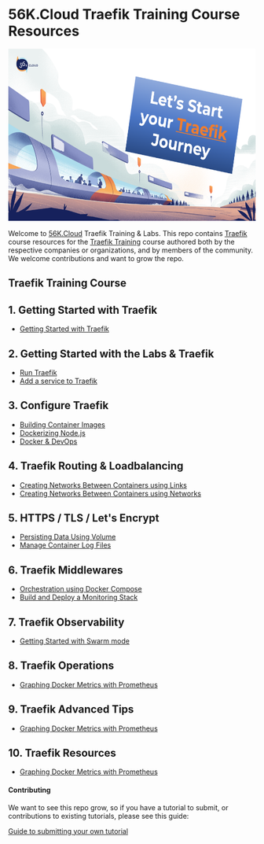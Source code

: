 # 56K.Cloud Traefik Training Course Resources

<img src="./img/Traefik_training.png" alt="Traefik Logo" height="350"> 

Welcome to [56K.Cloud](https://www.56k.cloud) Traefik Training & Labs. This repo contains [Traefik](https://containo.us/traefik/) course resources for the [Traefik Training](https://training.56k.cloud/products/from-0-to-production-with-traefik-and-docker) course authored both by the respective companies or organizations, and by members of the community. We welcome contributions and want to grow the repo.

## Traefik Training Course

## 1. Getting Started with Traefik
* [Getting Started with Traefik](./01-Traefik-Overview/traefik_overview.md)

## 2. Getting Started with the Labs & Traefik 
* [Run Traefik](https://katacoda.com/courses/docker/deploying-first-container)
* [Add a service to Traefik](https://katacoda.com/courses/docker/create-nginx-static-web-server)

## 3. Configure Traefik
* [Building Container Images](https://www.katacoda.com/courses/docker/2)
* [Dockerizing Node.js](https://www.katacoda.com/courses/docker/3)
* [Docker & DevOps](chapters/devops.md)

## 4. Traefik Routing & Loadbalancing
* [Creating Networks Between Containers using Links](https://www.katacoda.com/courses/docker/5)
* [Creating Networks Between Containers using Networks](https://www.katacoda.com/courses/docker/networking-intro)

## 5. HTTPS / TLS / Let's Encrypt
* [Persisting Data Using Volume](https://www.katacoda.com/courses/docker/persisting-data-using-volumes)
* [Manage Container Log Files](https://www.katacoda.com/courses/docker/8)

## 6. Traefik Middlewares
* [Orchestration using Docker Compose](https://www.katacoda.com/courses/docker/11)
* [Build and Deploy a Monitoring Stack](https://github.com/56kcloud/Training/blob/master/DockerCon/readme.md)

## 7. Traefik Observability
* [Getting Started with Swarm mode](https://www.katacoda.com/courses/docker/getting-started-with-swarm-mode)

## 8. Traefik Operations
* [Graphing Docker Metrics with Prometheus](https://www.katacoda.com/courses/docker-orchestration/docker-metrics)

## 9. Traefik Advanced Tips
* [Graphing Docker Metrics with Prometheus](https://www.katacoda.com/courses/docker-orchestration/docker-metrics)

## 10. Traefik Resources
* [Graphing Docker Metrics with Prometheus](https://www.katacoda.com/courses/docker-orchestration/docker-metrics)

#### Contributing

We want to see this repo grow, so if you have a tutorial to submit, or contributions to existing tutorials, please see this guide:

[Guide to submitting your own tutorial](contribute.md)



